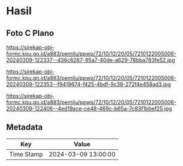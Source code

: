 # Hasil

## Foto C Plano

https://sirekap-obj-formc.kpu.go.id/a883/pemilu/ppwp/72/10/12/20/05/7210122005006-20240309-122337--436c6287-95a7-40de-a629-78bba783fe52.jpg

https://sirekap-obj-formc.kpu.go.id/a883/pemilu/ppwp/72/10/12/20/05/7210122005006-20240309-122353--f9419674-f425-4bdf-9c38-272f4e458ad3.jpg

https://sirekap-obj-formc.kpu.go.id/a883/pemilu/ppwp/72/10/12/20/05/7210122005006-20240309-122406--4ed19ace-ce48-469c-b65a-7c83f1bbef25.jpg


## Metadata

| Key        | Value               |
| ---------- | ------------------- |
| Time Stamp | 2024-03-09 13:00:00 |



